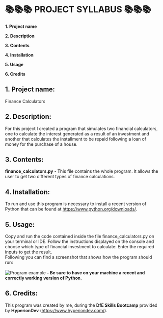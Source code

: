 # 📚📚📚 PROJECT SYLLABUS 📚📚📚

**1. Project name**

**2. Description**

**3. Contents**

**4. Installation**

**5. Usage**

**6. Credits**

## 1. Project name:
Finance Calculators

## 2. Description:
For this project I created a program that simulates two financial calculators, one to calculate the interest generated as a result of an investment and another that calculates the installment to be repaid following a loan of money for the purchase of a house.

## 3. Contents:
**finance_calculators.py** - This file contains the whole program. It allows the user to get two different types of finance calculations.

## 4. Installation:
To run and use this program is necessary to install a recent version of Python that can be found at https://www.python.org/downloads/.

## 5. Usage:
Copy and run the code contained inside the file finance_calculators.py on your terminal or IDE. Follow the instructions displayed on the console and choose which type of financial investment to calculate. Enter the required inputs to get the result.<br>
Following you can find a screenshot that shows how the program should run:<br><br>
![Program example](https://github.com/Salvatore1024/Finance-Calculators/blob/main/screenshot.png?raw=true)
**- Be sure to have on your machine a recent and correctly working version of Python.**

## 6. Credits:
This program was created by me, during the **DfE Skills Bootcamp** provided by **HyperionDev** (https://www.hyperiondev.com/).
